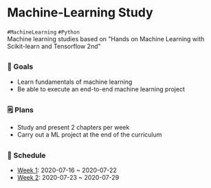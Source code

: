 # Machine-Learning Study
`#MachineLearning` `#Python`\
Machine learning studies based on "Hands on Machine Learning with Scikit-learn and Tensorflow 2nd"

##

### :checkered_flag: Goals
- Learn fundamentals of machine learning
- Be able to execute an end-to-end machine learning project

##

### :spiral_notepad: Plans
- Study and present 2 chapters per week
- Carry out a ML project at the end of the curriculum

##

### :calendar: Schedule
- [Week 1](./week01.md): 2020-07-16 ~ 2020-07-22
- [Week 2](./week02.md): 2020-07-23 ~ 2020-07-29
